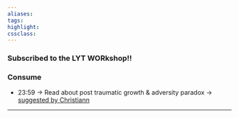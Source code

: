 ```yaml
---
aliases:  
tags:
highlight:  
cssclass:
---
```


### Subscribed to the LYT WORkshop!!
### Consume
- 23:59 → Read about post traumatic growth & adversity paradox → [suggested by Christiann](https://www.notion.so/thex3family/Post-Traumatic-Growth-275a832dee7f40d8b8205047193f8b13)


--- 

